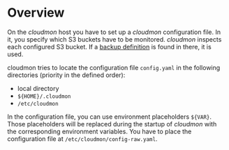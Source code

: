 # Overview
On the *cloudmon* host you have to set up a *cloudmon* configuration file. In it, you specify which S3 buckets have to be monitored.
*cloudmon* inspects each configured S3 bucket. If a [backup definition](../backup-definition) is found in there, it is used.

cloudmon tries to locate the configuration file `config.yaml` in the following directories (priority in the defined order):

- local directory
- `${HOME}/.cloudmon`
- `/etc/cloudmon`

In the configuration file, you can use environment placeholders `${VAR}`. Those placeholders will be replaced during the startup of *cloudmon* with the corresponding environment variables. You have to place the configuration file at `/etc/cloudmon/config-raw.yaml`.